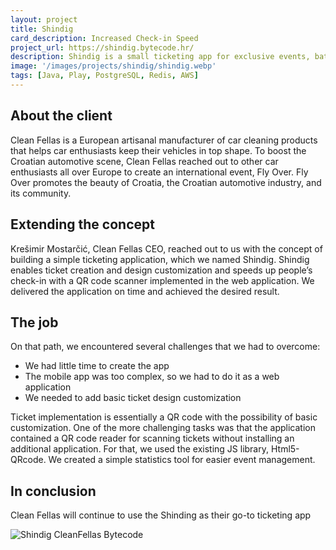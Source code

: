 ```yaml
---
layout: project
title: Shindig
card_description: Increased Check-in Speed
project_url: https://shindig.bytecode.hr/
description: Shindig is a small ticketing app for exclusive events, battle-tested at a Clean Fellas, Fly Over event in Northern Croatia.
image: '/images/projects/shindig/shindig.webp'
tags: [Java, Play, PostgreSQL, Redis, AWS]
---
```

## About the client
Clean Fellas is a European artisanal manufacturer of car cleaning products that helps car enthusiasts keep their vehicles in top shape. To boost the Croatian automotive scene, Clean Fellas reached out to other car enthusiasts all over Europe to create an international event, Fly Over. Fly Over promotes the beauty of Croatia, the Croatian automotive industry, and its community.

## Extending the concept
Krešimir Mostarčić, Clean Fellas CEO, reached out to us with the concept of building a simple ticketing application, which we named Shindig. Shindig enables ticket creation and design customization and speeds up people’s check-in with a QR code scanner implemented in the web application. We delivered the application on time and achieved the desired result.

## The job
On that path, we encountered several challenges that we had to overcome:

* We had little time to create the app
* The mobile app was too complex, so we had to do it as a web application
* We needed to add basic ticket design customization

Ticket implementation is essentially a QR code with the possibility of basic customization. One of the more challenging tasks was that the application contained a QR code reader for scanning tickets without installing an additional application. For that, we used the existing JS library, Html5-QRcode. We created a simple statistics tool for easier event management.

## In conclusion
Clean Fellas will continue to use the Shinding as their go-to ticketing app

[//]: # (<iframe width="560" height="315" src="https://www.youtube.com/embed/RHy33FWfZ0c" title="YouTube video player" frameborder="0" allow="accelerometer; autoplay; clipboard-write; encrypted-media; gyroscope; picture-in-picture" allowfullscreen></iframe>)

![Shindig CleanFellas Bytecode]({{site.baseurl}}/images/projects/shindig/flyover.webp)